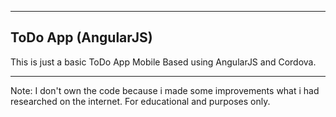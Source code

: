 ----------------
ToDo App (AngularJS)
----------------

This is just a basic ToDo App Mobile Based using AngularJS and Cordova.
__________________________________
Note: I don't own the code because i made some improvements what i had researched on the internet. For educational and purposes only. 
